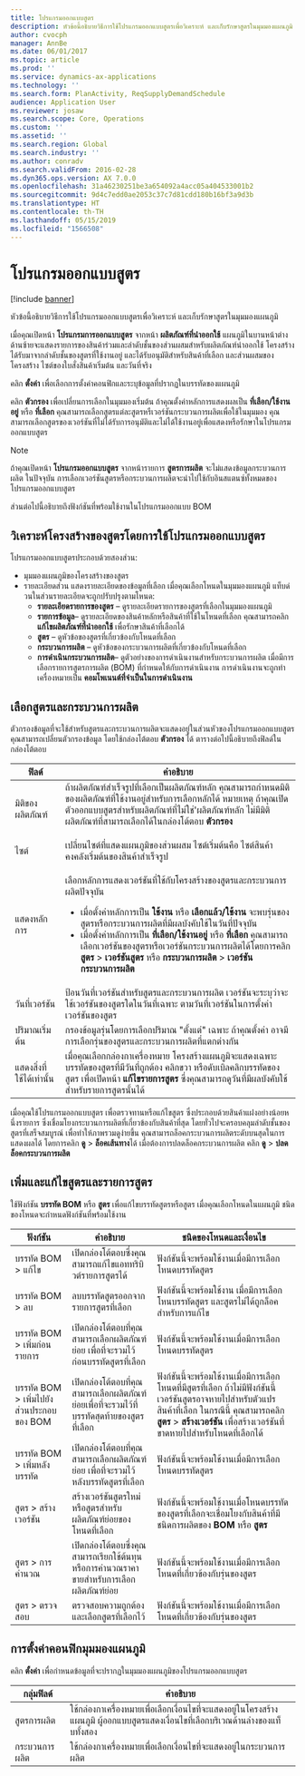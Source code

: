 ```yaml
---
title: โปรแกรมออกแบบสูตร
description: หัวข้อนี้อธิบายวิธีการใช้โปรแกรมออกแบบสูตรเพื่อวิเคราะห์ และเก็บรักษาสูตรในมุมมองแผนภูมิ
author: cvocph
manager: AnnBe
ms.date: 06/01/2017
ms.topic: article
ms.prod: ''
ms.service: dynamics-ax-applications
ms.technology: ''
ms.search.form: PlanActivity, ReqSupplyDemandSchedule
audience: Application User
ms.reviewer: josaw
ms.search.scope: Core, Operations
ms.custom: ''
ms.assetid: ''
ms.search.region: Global
ms.search.industry: ''
ms.author: conradv
ms.search.validFrom: 2016-02-28
ms.dyn365.ops.version: AX 7.0.0
ms.openlocfilehash: 31a46230251be3a654092a4acc05a404533001b2
ms.sourcegitcommit: 9d4c7edd0ae2053c37c7d81cdd180b16bf3a9d3b
ms.translationtype: HT
ms.contentlocale: th-TH
ms.lasthandoff: 05/15/2019
ms.locfileid: "1566508"
---
```

# <a name="formula-designer"></a>โปรแกรมออกแบบสูตร

[!include [banner](../includes/banner.md)]

หัวข้อนี้อธิบายวิธีการใช้โปรแกรมออกแบบสูตรเพื่อวิเคราะห์ และเก็บรักษาสูตรในมุมมองแผนภูมิ

เมื่อคุณเปิดหน้า **โปรแกรมการออกแบบสูตร** จากหน้า **ผลิตภัณฑ์ที่นำออกใช้** แผนภูมิในบานหน้าต่างด้านซ้ายจะแสดงรายการของสินค้าร่วมและลำดับชั้นของส่วนผสมสำหรับผลิตภัณฑ์นำออกใช้ โครงสร้างได้รับมาจากลำดับชั้นของสูตรที่ใช้งานอยู่ และได้รับอนุมัติสำหรับสินค้าที่เลือก และส่วนผสมของโครงสร้าง ไซต์ของใบสั่งสินค้าเริ่มต้น และวันที่จริง

คลิก **ตั้งค่า** เพื่อเลือกการตั้งค่าคอนฟิกและระบุข้อมูลที่ปรากฏในบรรทัดของแผนภูมิ

คลิก **ตัวกรอง** เพื่อเปลี่ยนการเลือกในมุมมองเริ่มต้น ถ้าคุณตั้งค่าหลักการแสดงผลเป็น **ที่เลือก/ใช้งานอยู่** หรือ **ที่เลือก** คุณสามารถเลือกสูตรแต่ละสูตรหรืเวอร์ชันกระบวนการผลิตเพื่อใช้ในมุมมอง คุณสามารถเลือกสูตรของเวอร์ชันที่ไม่ได้รับการอนุมัติและไม่ได้ใช้งานอยู่เพื่อแสดงหรือรักษาในโปรแกรมออกแบบสูตร  

> [!NOTE]
> ถ้าคุณเปิดหน้า **โปรแกรมออกแบบสูตร** จากหน้ารายการ **สูตรการผลิต** จะไม่แสดงข้อมูลกระบวนการผลิต ในปัจจุบัน การเลือกเวอร์ชันสูตรหรือกระบวนการผลิตจะนำไปใช้กับอินสแตนซ์ทั้งหมดของโปรแกรมออกแบบสูตร  

ส่วนต่อไปนี้อธิบายถึงฟังก์ชันที่พร้อมใช้งานในโปรแกรมออกแบบ BOM

## <a name="analyze-a-formula-structure-by-using-the-formula-designer"></a>วิเคราะห์โครงสร้างของสูตรโดยการใช้โปรแกรมออกแบบสูตร
โปรแกรมออกแบบสูตรประกอบด้วยสองส่วน:

-   มุมมองแผนภูมิของโครงสร้างของสูตร
-   รายละเอียดส่วน แสดงรายละเอียดของข้อมูลที่เลือก เมื่อคุณเลือกโหนดในมุมมองแผนภูมิ แท็บด่วนในส่วนรายละเอียดจะถูกปรับปรุงตามโหนด:
    -   **รายละเอียดรายการของสูตร** – ดูรายละเอียดรายการของสูตรที่เลือกในมุมมองแผนภูมิ
    -   **รายการข้อมูล**– ดูรายละเอียดของสินค้าหลักหรือสินค้าที่ใช้ในโหนดที่เลือก คุณสามารถคลิก **แก้ไขผลิตภัณฑ์ที่นำออกใช้** เพื่อรักษาสินค้าที่เลือกได้
    -   **สูตร** – ดูหัวข้อของสูตรที่เกี่ยวข้องกับโหนดที่เลือก
    -   **กระบวนการผลิต** – ดูหัวข้อของกระบวนการผลิตที่เกี่ยวข้องกับโหนดที่เลือก
    -   **การดำเนินกระบวนการผลิต**– ดูตัวอย่างของการดำเนินงานสำหรับกระบวนการผลิต เมื่อมีการเลือกรายการสูตรการผลิต (BOM) ที่กำหนดให้กับการดำเนินงาน การดำเนินงานจะถูกทำเครื่องหมายเป็น **คอมโพเนนต์ที่จำเป็นในการดำเนินงาน**

## <a name="select-a-formula-and-route"></a>เลือกสูตรและกระบวนการผลิต
ตัวกรองข้อมูลที่จะใช้สำหรับสูตรและกระบวนการผลิตจะแสดงอยู่ในส่วนหัวของโปรแกรมออกแบบสูตร คุณสามารถเปลี่ยนตัวกรองข้อมูล โดยใช้กล่องโต้ตอบ **ตัวกรอง** ได้ ตารางต่อไปนี้อธิบายถึงฟิลด์ในกล่องโต้ตอบ

<table>
<thead>
<tr class="header">
<th>ฟิลด์</th>
<th>คำอธิบาย</th>
</tr>
</thead>
<tbody>
<tr class="odd">
<td>มิติของผลิตภัณฑ์</td>
<td>ถ้าผลิตภัณฑ์สำเร็จรูปที่เลือกเป็นผลิตภัณฑ์หลัก คุณสามารถกำหนดมิติของผลิตภัณฑ์ที่ใช้งานอยู่สำหรับการเลือกหลักได้ หมายเหตุ ถ้าคุณเปิดตัวออกแบบสูตรสำหรับผลิตภัณฑ์ที่ไม่ใช่&#39;ผลิตภัณฑ์หลัก ไม่มีมิติผลิตภัณฑ์ที่สามารถเลือกได้ในกล่องโต้ตอบ <strong>ตัวกรอง</strong></p></td>
</tr>
<tr class="even">
<td>ไซต์</td>
<td>เปลี่ยนไซต์ที่แสดงแผนภูมิของส่วนผสม ไซต์เริ่มต้นคือ ไซต์สินค้าคงคลังเริ่มต้นของสินค้าสำเร็จรูป</td>
</tr>
<tr class="odd">
<td>แสดงหลักการ</td>
<td><p>เลือกหลักการแสดงเวอร์ชันที่ใช้กับโครงสร้างของสูตรและกระบวนการผลิตปัจจุบัน</p>
<ul>
<li>เมื่อตั้งค่าหลักการเป็น <strong>ใช้งาน</strong> หรือ <strong>เลือกแล้ว/ใช้งาน</strong> จะพบรุ่นของสูตรหรือกระบวนการผลิตที่มีผลบังคับใช้ในวันที่ปัจจุบัน</li>
<li>เมื่อตั้งค่าหลักการเป็น <strong>ที่เลือก/ใช้งานอยู่</strong> หรือ <strong>ที่เลือก</strong> คุณสามารถเลือกเวอร์ชันของสูตรหรือเวอร์ชันกระบวนการผลิตได้โดยการคลิก <strong>สูตร</strong> &gt; <strong>เวอร์ชันสูตร</strong> หรือ <strong>กระบวนการผลิต</strong> &gt; <strong>เวอร์ชันกระบวนการผลิต</strong></li>
</ul></td>
</tr>
<tr class="even">
<td>วันที่เวอร์ชัน</td>
<td>ป้อนวันที่เวอร์ชันสำหรับสูตรและกระบวนการผลิต เวอร์ชันจะระบุว่าจะใช้เวอร์ชันของสูตรใดในวันที่เฉพาะ ตามวันที่เวอร์ชันในการตั้งค่าเวอร์ชันของสูตร</td>
</tr>
<tr class="odd">
<td>ปริมาณเริ่มต้น</td>
<td>กรองข้อมูลรุ่นโดยการเลือกปริมาณ &quot;ตั้งแต่&quot; เฉพาะ ถ้าคุณตั้งค่า อาจมีการเลือกรุ่นของสูตรและกระบวนการผลิตที่แตกต่างกัน</td>
</tr>
<tr class="even">
<td>แสดงสิ่งที่ใช้ได้เท่านั้น</td>
<td>เมื่อคุณเลือกกล่องกาเครื่องหมาย โครงสร้างแผนภูมิจะแสดงเฉพาะบรรทัดของสูตรที่มีวันที่ถูกต้อง คลิกขวา หรือดับเบิลคลิกบรรทัดของสูตร เพื่อเปิดหน้า <strong>แก้ไขรายการสูตร</strong> ซึ่งคุณสามารถดูวันที่มีผลบังคับใช้สำหรับรายการสูตรนั้นได้</td>
</tr>
</tbody>
</table>

เมื่อคุณใช้โปรแกรมออกแบบสูตร เพื่อตรวจทานหรือแก้ไขสูตร ซึ่งประกอบด้วยสินค้าแฝงอย่างน้อยหนึ่งรายการ ซึ่งเชื่อมโยงกระบวนการผลิตที่เกี่ยวข้องกับสินค้าที่สุด โดยทั่วไปจะครอบคลุมลำดับชั้นของสูตรที่เสร็จสมบูรณ์ เพื่อทำให้ภาพรวมดูง่ายขึ้น คุณสามารถล็อคกระบวนการผลิตระดับบนสุดในการแสดงผลได้ โดยการคลิก **ดู** &gt; **ล็อคเส้นทาง**ได้ เมื่อต้องการปลดล็อคกระบวนการผลิต คลิก **ดู** &gt; **ปลดล็อคกระบวนการผลิต**

## <a name="add-and-edit-formulas-and-formula-lines"></a>เพิ่มและแก้ไขสูตรและรายการสูตร
ใช้ฟังก์ชัน **บรรทัด BOM** หรือ **สูตร** เพื่อแก้ไขบรรทัดสูตรหรือสูตร เมื่อคุณเลือกโหนดในแผนภูมิ ชนิดของโหนดจะกำหนดฟังก์ชันที่พร้อมใช้งาน

| ฟังก์ชัน                            | คำอธิบาย                                                                                               | ชนิดของโหนดและเงื่อนไข |
|-------------------------------------|-----------------------------------------------------------------------------------------------------------|--------------------------|
| บรรทัด BOM &gt; แก้ไข                 | เปิดกล่องโต้ตอบซึ่งคุณสามารถแก้ไขแอททริบิวต์รายการสูตรได้                                         | ฟังก์ชันนี้จะพร้อมใช้งานเมื่อมีการเลือกโหนดบรรทัดสูตร |
| บรรทัด BOM &gt; ลบ               | ลบบรรทัดสูตรออกจากรายการสูตรที่เลือก                                                          | ฟังก์ชันนี้จะพร้อมใช้งาน เมื่อมีการเลือกโหนบรรทัดสูตร และสูตรไม่ได้ถูกล็อคสำหรับการแก้ไข |
| บรรทัด BOM &gt; เพิ่มก่อนรายการ      | เปิดกล่องโต้ตอบที่คุณสามารถเลือกผลิตภัณฑ์ย่อย เพื่อที่จะรวมไว้ก่อนบรรทัดสูตรที่เลือก     | ฟังก์ชันนี้จะพร้อมใช้งานเมื่อมีการเลือกโหนดบรรทัดสูตร |
| บรรทัด BOM &gt; เพิ่มไปยังส่วนประกอบของ BOM | เปิดกล่องโต้ตอบที่คุณสามารถเลือกผลิตภัณฑ์ย่อยเพื่อที่จะรวมไว้ที่บรรทัดสุดท้ายของสูตรที่เลือก   | ฟังก์ชันนี้จะพร้อมใช้งานเมื่อมีการเลือกโหนดที่มีสูตรที่เลือก ถ้าไม่มีฟังก์ชันนี้ เวอร์ชันสูตรอาจหายไปสำหรับตัวแปรสินค้าที่เลือก ในกรณีนี้ คุณสามารถคลิก **สูตร** &gt; **สร้างเวอร์ชัน** เพื่อสร้างเวอร์ชันที่ขาดหายไปสำหรับโหนดที่เลือกได้ |
| บรรทัด BOM &gt; เพิ่มหลังบรรทัด       | เปิดกล่องโต้ตอบที่คุณสามารถเลือกผลิตภัณฑ์ย่อย เพื่อที่จะรวมไว้หลังบรรทัดสูตรที่เลือก      | ฟังก์ชันนี้จะพร้อมใช้งานเมื่อมีการเลือกโหนดบรรทัดสูตร |
| สูตร &gt; สร้างเวอร์ชัน         | สร้างเวอร์ชันสูตรใหม่หรือสูตรสำหรับผลิตภัณฑ์ย่อยของโหนดที่เลือก                     | ฟังก์ชันนี้จะพร้อมใช้งานเมื่อโหนดบรรทัดของสูตรที่เลือกจะเชื่อมโยงกับสินค้าที่มีชนิดการผลิตของ **BOM** หรือ **สูตร** |
| สูตร &gt; การคำนวณ            | เปิดกล่องโต้ตอบซึ่งคุณสามารถเรียกใช้ต้นทุนหรือการคำนวณราคาขายสำหรับการเลือกผลิตภัณฑ์ย่อย | ฟังก์ชันนี้จะพร้อมใช้งานเมื่อมีการเลือกโหนดที่เกี่ยวข้องกับรุ่นของสูตร |
| สูตร &gt; ตรวจสอบ                  | ตรวจสอบความถูกต้องและเลือกสูตรที่เลือกไว้                                                                  | ฟังก์ชันนี้จะพร้อมใช้งานเมื่อมีการเลือกโหนดที่เกี่ยวข้องกับรุ่นของสูตร |

## <a name="configuring-the-tree-view"></a>การตั้งค่าคอนฟิกมุมมองแผนภูมิ
คลิก **ตั้งค่า** เพื่อกำหนดข้อมูลที่จะปรากฏในมุมมองแผนภูมิของโปรแกรมออกแบบสูตร


| กลุ่มฟิลด์ |                                                                          คำอธิบาย                                                                          |
|-------------|---------------------------------------------------------------------------------------------------------------------------------------------------------------|
|     สูตรการผลิต     | ใช้กล่องกาเครื่องหมายเพื่อเลือกเงื่อนไขที่จะแสดงอยู่ในโครงสร้างแผนภูมิ ผู้ออกแบบสูตรแสดงเงื่อนไขที่เลือกบริเวณด้านล่างของแท็บทั้งสอง |
|    กระบวนการผลิต    |                                           ใช้กล่องกาเครื่องหมายเพื่อเลือกเงื่อนไขที่จะแสดงอยู่ในกระบวนการผลิต                                           |


